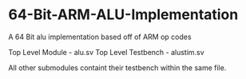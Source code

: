 # 64-Bit-ARM-ALU-Implementation
A 64 Bit alu implementation based off of ARM op codes

Top Level Module - alu.sv
Top Level Testbench - alustim.sv

All other submodules containt their testbench within the same file.
